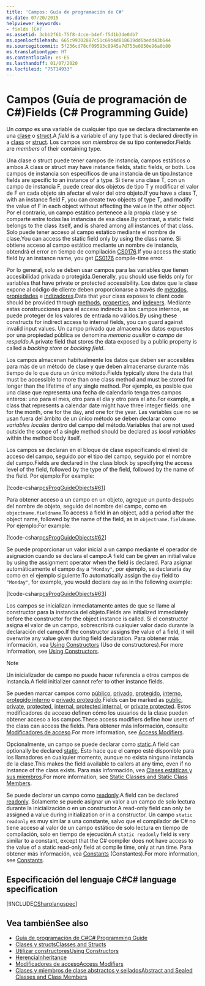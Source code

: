 ```yaml
---
title: 'Campos: Guía de programación de C#'
ms.date: 07/20/2015
helpviewer_keywords:
- fields [C#]
ms.assetid: 3cbb2f61-75f8-4cce-b4ef-f5d1b3de0db7
ms.openlocfilehash: 665c99302887c51c69b4d818619dd6bedd43b644
ms.sourcegitcommit: 5f236cd78cf09593c8945a7d753e0850e96a0b80
ms.translationtype: HT
ms.contentlocale: es-ES
ms.lasthandoff: 01/07/2020
ms.locfileid: "75714933"
---
```

# <a name="fields-c-programming-guide"></a><span data-ttu-id="1bf8e-102">Campos (Guía de programación de C#)</span><span class="sxs-lookup"><span data-stu-id="1bf8e-102">Fields (C# Programming Guide)</span></span>

<span data-ttu-id="1bf8e-103">Un *campo* es una variable de cualquier tipo que se declara directamente en una [clase](../../language-reference/keywords/class.md) o [struct](../../language-reference/keywords/struct.md).</span><span class="sxs-lookup"><span data-stu-id="1bf8e-103">A *field* is a variable of any type that is declared directly in a [class](../../language-reference/keywords/class.md) or [struct](../../language-reference/keywords/struct.md).</span></span> <span data-ttu-id="1bf8e-104">Los campos son *miembros* de su tipo contenedor.</span><span class="sxs-lookup"><span data-stu-id="1bf8e-104">Fields are *members* of their containing type.</span></span>

<span data-ttu-id="1bf8e-105">Una clase o struct puede tener campos de instancia, campos estáticos o ambos.</span><span class="sxs-lookup"><span data-stu-id="1bf8e-105">A class or struct may have instance fields, static fields, or both.</span></span> <span data-ttu-id="1bf8e-106">Los campos de instancia son específicos de una instancia de un tipo.</span><span class="sxs-lookup"><span data-stu-id="1bf8e-106">Instance fields are specific to an instance of a type.</span></span> <span data-ttu-id="1bf8e-107">Si tiene una clase T, con un campo de instancia F, puede crear dos objetos de tipo T y modificar el valor de F en cada objeto sin afectar el valor del otro objeto.</span><span class="sxs-lookup"><span data-stu-id="1bf8e-107">If you have a class T, with an instance field F, you can create two objects of type T, and modify the value of F in each object without affecting the value in the other object.</span></span> <span data-ttu-id="1bf8e-108">Por el contrario, un campo estático pertenece a la propia clase y se comparte entre todas las instancias de esa clase.</span><span class="sxs-lookup"><span data-stu-id="1bf8e-108">By contrast, a static field belongs to the class itself, and is shared among all instances of that class.</span></span> <span data-ttu-id="1bf8e-109">Solo puede tener acceso al campo estático mediante el nombre de clase.</span><span class="sxs-lookup"><span data-stu-id="1bf8e-109">You can access the static field only by using the class name.</span></span> <span data-ttu-id="1bf8e-110">Si obtiene acceso al campo estático mediante un nombre de instancia, obtendrá el error en tiempo de compilación [CS0176](../../misc/cs0176.md).</span><span class="sxs-lookup"><span data-stu-id="1bf8e-110">If you access the static field by an instance name, you get [CS0176](../../misc/cs0176.md) compile-time error.</span></span>

<span data-ttu-id="1bf8e-111">Por lo general, solo se deben usar campos para las variables que tienen accesibilidad privada o protegida.</span><span class="sxs-lookup"><span data-stu-id="1bf8e-111">Generally, you should use fields only for variables that have private or protected accessibility.</span></span> <span data-ttu-id="1bf8e-112">Los datos que la clase expone al código de cliente deben proporcionarse a través de [métodos](./methods.md), [propiedades](./properties.md) e [indizadores](../indexers/index.md).</span><span class="sxs-lookup"><span data-stu-id="1bf8e-112">Data that your class exposes to client code should be provided through [methods](./methods.md), [properties](./properties.md), and [indexers](../indexers/index.md).</span></span> <span data-ttu-id="1bf8e-113">Mediante estas construcciones para el acceso indirecto a los campos internos, se puede proteger de los valores de entrada no válidos.</span><span class="sxs-lookup"><span data-stu-id="1bf8e-113">By using these constructs for indirect access to internal fields, you can guard against invalid input values.</span></span> <span data-ttu-id="1bf8e-114">Un campo privado que almacena los datos expuestos por una propiedad pública se denomina *memoria auxiliar* o *campo de respaldo*.</span><span class="sxs-lookup"><span data-stu-id="1bf8e-114">A private field that stores the data exposed by a public property is called a *backing store* or *backing field*.</span></span>

<span data-ttu-id="1bf8e-115">Los campos almacenan habitualmente los datos que deben ser accesibles para más de un método de clase y que deben almacenarse durante más tiempo de lo que dura un único método.</span><span class="sxs-lookup"><span data-stu-id="1bf8e-115">Fields typically store the data that must be accessible to more than one class method and must be stored for longer than the lifetime of any single method.</span></span> <span data-ttu-id="1bf8e-116">Por ejemplo, es posible que una clase que representa una fecha de calendario tenga tres campos enteros: uno para el mes, otro para el día y otro para el año.</span><span class="sxs-lookup"><span data-stu-id="1bf8e-116">For example, a class that represents a calendar date might have three integer fields: one for the month, one for the day, and one for the year.</span></span> <span data-ttu-id="1bf8e-117">Las variables que no se usan fuera del ámbito de un único método se deben declarar como *variables locales* dentro del campo del método.</span><span class="sxs-lookup"><span data-stu-id="1bf8e-117">Variables that are not used outside the scope of a single method should be declared as *local variables* within the method body itself.</span></span>

<span data-ttu-id="1bf8e-118">Los campos se declaran en el bloque de clase especificando el nivel de acceso del campo, seguido por el tipo del campo, seguido por el nombre del campo.</span><span class="sxs-lookup"><span data-stu-id="1bf8e-118">Fields are declared in the class block by specifying the access level of the field, followed by the type of the field, followed by the name of the field.</span></span> <span data-ttu-id="1bf8e-119">Por ejemplo:</span><span class="sxs-lookup"><span data-stu-id="1bf8e-119">For example:</span></span>

[!code-csharp[csProgGuideObjects#61](~/samples/snippets/csharp/VS_Snippets_VBCSharp/csProgGuideObjects/CS/Objects.cs#61)]

<span data-ttu-id="1bf8e-120">Para obtener acceso a un campo en un objeto, agregue un punto después del nombre de objeto, seguido del nombre del campo, como en `objectname.fieldname`.</span><span class="sxs-lookup"><span data-stu-id="1bf8e-120">To access a field in an object, add a period after the object name, followed by the name of the field, as in `objectname.fieldname`.</span></span> <span data-ttu-id="1bf8e-121">Por ejemplo:</span><span class="sxs-lookup"><span data-stu-id="1bf8e-121">For example:</span></span>

[!code-csharp[csProgGuideObjects#62](~/samples/snippets/csharp/VS_Snippets_VBCSharp/csProgGuideObjects/CS/Objects.cs#62)]

<span data-ttu-id="1bf8e-122">Se puede proporcionar un valor inicial a un campo mediante el operador de asignación cuando se declara el campo.</span><span class="sxs-lookup"><span data-stu-id="1bf8e-122">A field can be given an initial value by using the assignment operator when the field is declared.</span></span> <span data-ttu-id="1bf8e-123">Para asignar automáticamente el campo `day` a `"Monday"`, por ejemplo, se declararía `day` como en el ejemplo siguiente:</span><span class="sxs-lookup"><span data-stu-id="1bf8e-123">To automatically assign the `day` field to `"Monday"`, for example, you would declare `day` as in the following example:</span></span>

[!code-csharp[csProgGuideObjects#63](~/samples/snippets/csharp/VS_Snippets_VBCSharp/csProgGuideObjects/CS/Objects.cs#63)]

<span data-ttu-id="1bf8e-124">Los campos se inicializan inmediatamente antes de que se llame al constructor para la instancia del objeto.</span><span class="sxs-lookup"><span data-stu-id="1bf8e-124">Fields are initialized immediately before the constructor for the object instance is called.</span></span> <span data-ttu-id="1bf8e-125">Si el constructor asigna el valor de un campo, sobrescribirá cualquier valor dado durante la declaración del campo.</span><span class="sxs-lookup"><span data-stu-id="1bf8e-125">If the constructor assigns the value of a field, it will overwrite any value given during field declaration.</span></span> <span data-ttu-id="1bf8e-126">Para obtener más información, vea [Using Constructors](./using-constructors.md) (Uso de constructores).</span><span class="sxs-lookup"><span data-stu-id="1bf8e-126">For more information, see [Using Constructors](./using-constructors.md).</span></span>

> [!NOTE]
> <span data-ttu-id="1bf8e-127">Un inicializador de campo no puede hacer referencia a otros campos de instancia.</span><span class="sxs-lookup"><span data-stu-id="1bf8e-127">A field initializer cannot refer to other instance fields.</span></span>

<span data-ttu-id="1bf8e-128">Se pueden marcar campos como [público](../../language-reference/keywords/public.md), [privado](../../language-reference/keywords/private.md), [protegido](../../language-reference/keywords/protected.md), [interno](../../language-reference/keywords/internal.md), [protegido interno](../../language-reference/keywords/protected-internal.md) o [privado protegido](../../language-reference/keywords/private-protected.md).</span><span class="sxs-lookup"><span data-stu-id="1bf8e-128">Fields can be marked as [public](../../language-reference/keywords/public.md), [private](../../language-reference/keywords/private.md), [protected](../../language-reference/keywords/protected.md), [internal](../../language-reference/keywords/internal.md), [protected internal](../../language-reference/keywords/protected-internal.md), or [private protected](../../language-reference/keywords/private-protected.md).</span></span> <span data-ttu-id="1bf8e-129">Estos modificadores de acceso definen cómo los usuarios de la clase pueden obtener acceso a los campos.</span><span class="sxs-lookup"><span data-stu-id="1bf8e-129">These access modifiers define how users of the class can access the fields.</span></span> <span data-ttu-id="1bf8e-130">Para obtener más información, consulte [Modificadores de acceso](./access-modifiers.md).</span><span class="sxs-lookup"><span data-stu-id="1bf8e-130">For more information, see [Access Modifiers](./access-modifiers.md).</span></span>

<span data-ttu-id="1bf8e-131">Opcionalmente, un campo se puede declarar como [static](../../language-reference/keywords/static.md).</span><span class="sxs-lookup"><span data-stu-id="1bf8e-131">A field can optionally be declared [static](../../language-reference/keywords/static.md).</span></span> <span data-ttu-id="1bf8e-132">Esto hace que el campo esté disponible para los llamadores en cualquier momento, aunque no exista ninguna instancia de la clase.</span><span class="sxs-lookup"><span data-stu-id="1bf8e-132">This makes the field available to callers at any time, even if no instance of the class exists.</span></span> <span data-ttu-id="1bf8e-133">Para más información, vea [Clases estáticas y sus miembros](./static-classes-and-static-class-members.md).</span><span class="sxs-lookup"><span data-stu-id="1bf8e-133">For more information, see [Static Classes and Static Class Members](./static-classes-and-static-class-members.md).</span></span>

<span data-ttu-id="1bf8e-134">Se puede declarar un campo como [readonly](../../language-reference/keywords/readonly.md).</span><span class="sxs-lookup"><span data-stu-id="1bf8e-134">A field can be declared [readonly](../../language-reference/keywords/readonly.md).</span></span> <span data-ttu-id="1bf8e-135">Solamente se puede asignar un valor a un campo de solo lectura durante la inicialización o en un constructor.</span><span class="sxs-lookup"><span data-stu-id="1bf8e-135">A read-only field can only be assigned a value during initialization or in a constructor.</span></span> <span data-ttu-id="1bf8e-136">Un campo `static readonly` es muy similar a una constante, salvo que el compilador de C# no tiene acceso al valor de un campo estático de solo lectura en tiempo de compilación, solo en tiempo de ejecución.</span><span class="sxs-lookup"><span data-stu-id="1bf8e-136">A `static readonly` field is very similar to a constant, except that the C# compiler does not have access to the value of a static read-only field at compile time, only at run time.</span></span> <span data-ttu-id="1bf8e-137">Para obtener más información, vea [Constants](./constants.md) (Constantes).</span><span class="sxs-lookup"><span data-stu-id="1bf8e-137">For more information, see [Constants](./constants.md).</span></span>

## <a name="c-language-specification"></a><span data-ttu-id="1bf8e-138">Especificación del lenguaje C#</span><span class="sxs-lookup"><span data-stu-id="1bf8e-138">C# language specification</span></span>

[!INCLUDE[CSharplangspec](~/includes/csharplangspec-md.md)]

## <a name="see-also"></a><span data-ttu-id="1bf8e-139">Vea también</span><span class="sxs-lookup"><span data-stu-id="1bf8e-139">See also</span></span>

- [<span data-ttu-id="1bf8e-140">Guía de programación de C#</span><span class="sxs-lookup"><span data-stu-id="1bf8e-140">C# Programming Guide</span></span>](../index.md)
- [<span data-ttu-id="1bf8e-141">Clases y structs</span><span class="sxs-lookup"><span data-stu-id="1bf8e-141">Classes and Structs</span></span>](./index.md)
- [<span data-ttu-id="1bf8e-142">Utilizar constructores</span><span class="sxs-lookup"><span data-stu-id="1bf8e-142">Using Constructors</span></span>](./using-constructors.md)
- [<span data-ttu-id="1bf8e-143">Herencia</span><span class="sxs-lookup"><span data-stu-id="1bf8e-143">Inheritance</span></span>](./inheritance.md)
- [<span data-ttu-id="1bf8e-144">Modificadores de acceso</span><span class="sxs-lookup"><span data-stu-id="1bf8e-144">Access Modifiers</span></span>](./access-modifiers.md)
- [<span data-ttu-id="1bf8e-145">Clases y miembros de clase abstractos y sellados</span><span class="sxs-lookup"><span data-stu-id="1bf8e-145">Abstract and Sealed Classes and Class Members</span></span>](./abstract-and-sealed-classes-and-class-members.md)
